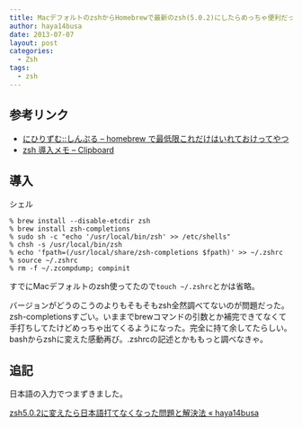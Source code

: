 ```yaml
---
title: MacデフォルトのzshからHomebrewで最新のzsh(5.0.2)にしたらめっちゃ便利だったメモ
author: haya14busa
date: 2013-07-07
layout: post
categories:
  - Zsh
tags:
  - zsh
---
```

## 参考リンク

*   [にひりずむ::しんぷる &#8211; homebrew で最低限これだけはいれておけってやつ][1]
*   [zsh 導入メモ &#8211; Clipboard][2]

## 導入

シェル

    % brew install --disable-etcdir zsh
    % brew install zsh-completions
    % sudo sh -c "echo '/usr/local/bin/zsh' >> /etc/shells"
    % chsh -s /usr/local/bin/zsh
    % echo 'fpath=(/usr/local/share/zsh-completions $fpath)' >> ~/.zshrc
    % source ~/.zshrc
    % rm -f ~/.zcompdump; compinit
    

すでにMacデフォルトのzsh使ってたので`touch ~/.zshrc`とかは省略。

バージョンがどうのこうのよりもそもそもzsh全然調べてないのが問題だった。zsh-completionsすごい。いままでbrewコマンドの引数とか補完できてなくて手打ちしてたけどめっちゃ出てくるようになった。完全に持て余してたらしい。bashからzshに変えた感動再び。.zshrcの記述とかももっと調べなきゃ。

## 追記

日本語の入力でつまずきました。

[zsh5.0.2に変えたら日本語打てなくなった問題と解決法 « haya14busa][3]

 [1]: http://blog.livedoor.jp/xaicron/archives/54458405.html
 [2]: http://d.hatena.ne.jp/tequilasunset/20110201/p1
 [3]: http://haya14busa.com/zsh-input-japanese/
